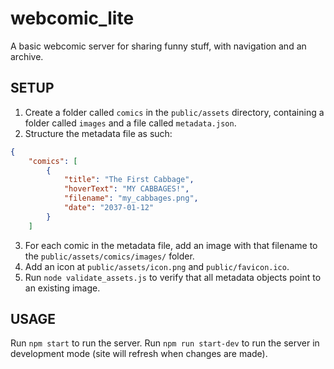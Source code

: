 # webcomic_lite
A basic webcomic server for sharing funny stuff, with navigation and an archive.

## SETUP

1) Create a folder called `comics` in the `public/assets` directory, containing a folder called `images` and a file called `metadata.json`.
2) Structure the metadata file as such:
```json
{
    "comics": [
        {
            "title": "The First Cabbage",
            "hoverText": "MY CABBAGES!",
            "filename": "my_cabbages.png",
            "date": "2037-01-12"
        }
    ]
```
3) For each comic in the metadata file, add an image with that filename to the `public/assets/comics/images/` folder.
4) Add an icon at `public/assets/icon.png` and `public/favicon.ico`.
5) Run `node validate_assets.js` to verify that all metadata objects point to an existing image.


## USAGE

Run `npm start` to run the server.
Run `npm run start-dev` to run the server in development mode (site will refresh when changes are made).
